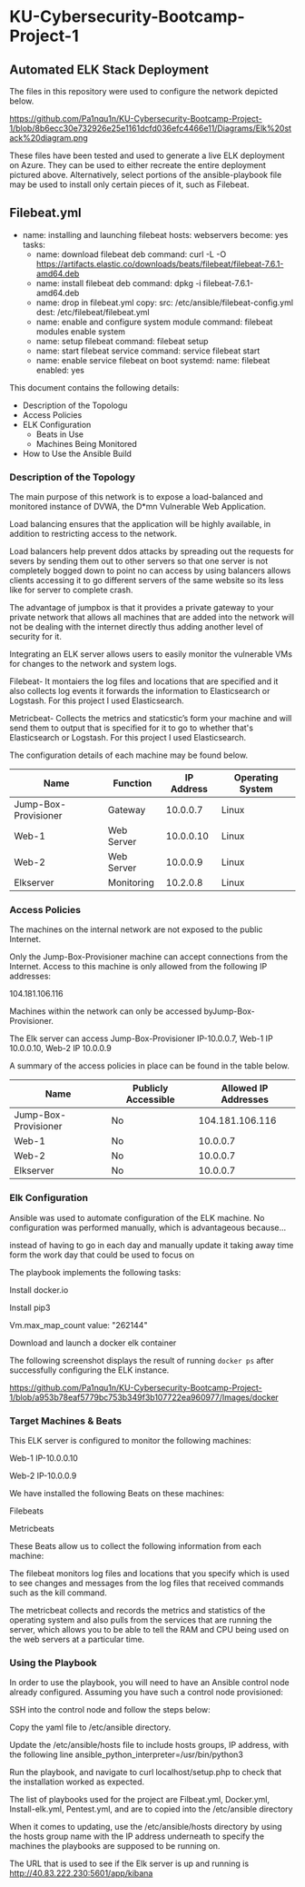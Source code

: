 ﻿# KU-Cybersecurity-Bootcamp-Project-1

## Automated ELK Stack Deployment

The files in this repository were used to configure the network depicted below.

https://github.com/Pa1nqu1n/KU-Cybersecurity-Bootcamp-Project-1/blob/8b6ecc30e732926e25e1161dcfd036efc4466e11/Diagrams/Elk%20stack%20diagram.png

These files have been tested and used to generate a live ELK deployment on Azure. They can be used to either recreate the entire deployment pictured above. Alternatively, select portions of the ansible-playbook file may be used to install only certain pieces of it, such as Filebeat.

Filebeat.yml
---
- name: installing and launching filebeat
  hosts: webservers
  become: yes
  tasks:
  - name: download filebeat deb
	command: curl -L -O https://artifacts.elastic.co/downloads/beats/filebeat/filebeat-7.6.1-amd64.deb
  - name: install filebeat deb
	command: dpkg -i filebeat-7.6.1-amd64.deb
  - name: drop in filebeat.yml
	copy:
  	src: /etc/ansible/filebeat-config.yml
  	dest: /etc/filebeat/filebeat.yml
  - name: enable and configure system module
	command: filebeat modules enable system
  - name: setup filebeat
	command: filebeat setup
  - name: start filebeat service
	command: service filebeat start
  - name: enable service filebeat on boot
	systemd:
  	name: filebeat
  	enabled: yes

This document contains the following details:
- Description of the Topologu
- Access Policies
- ELK Configuration
  - Beats in Use
  - Machines Being Monitored
- How to Use the Ansible Build


### Description of the Topology

The main purpose of this network is to expose a load-balanced and monitored instance of DVWA, the D*mn Vulnerable Web Application.

Load balancing ensures that the application will be highly available, in addition to restricting access to the network.

Load balancers help prevent ddos attacks by spreading out the requests for severs by sending them out to other servers so that one server is not completely bogged down to point no can access by using balancers allows clients accessing it to go different servers of the same website so its less like for server to complete crash.

The advantage of jumpbox is that it provides a private gateway to your private network that allows all machines that are added into the network will not be dealing with the internet directly thus adding another level of security for it.

Integrating an ELK server allows users to easily monitor the vulnerable VMs for changes to the network and system logs.

Filebeat- It montaiers the log files and locations that are specified and it also collects log events it forwards the information to Elasticsearch or Logstash. For this project I used Elasticsearch.

Metricbeat- Collects the metrics and staticstic’s form your machine and will send them to output that is specified for it to go to whether that's Elasticsearch or Logstash. For this project I used Elasticsearch.

The configuration details of each machine may be found below.


| Name     | Function | IP Address | Operating System |
|----------|----------|------------|------------------|
| Jump-Box-Provisioner | Gateway  | 10.0.0.7 | Linux |
| Web-1 | Web Server  | 10.0.0.10 | Linux |             
| Web-2 | Web Server  | 10.0.0.9 | Linux |
| Elkserver | Monitoring | 10.2.0.8 | Linux |

### Access Policies

The machines on the internal network are not exposed to the public Internet. 

Only the Jump-Box-Provisioner machine can accept connections from the Internet. Access to this machine is only allowed from the following IP addresses:

104.181.106.116

Machines within the network can only be accessed byJump-Box-Provisioner.

The Elk server can access Jump-Box-Provisioner IP-10.0.0.7, Web-1 IP 10.0.0.10, Web-2 IP 10.0.0.9

A summary of the access policies in place can be found in the table below.

| Name     | Publicly Accessible | Allowed IP Addresses |
|----------|---------------------|----------------------|
| Jump-Box-Provisioner | No |104.181.106.116 |
| Web-1 | No | 10.0.0.7 |
| Web-2 | No | 10.0.0.7 |
| Elkserver | No | 10.0.0.7 |
### Elk Configuration

Ansible was used to automate configuration of the ELK machine. No configuration was performed manually, which is advantageous because...

instead of having to go in each day and manually update it taking away time form the work day that could be used to focus on 

The playbook implements the following tasks:

Install docker.io

Install pip3

Vm.max_map_count value: "262144"

Download and launch a docker elk container


The following screenshot displays the result of running `docker ps` after successfully configuring the ELK instance.

https://github.com/Pa1nqu1n/KU-Cybersecurity-Bootcamp-Project-1/blob/a953b78eaf5779bc753b349f3b107722ea960977/Images/docker


### Target Machines & Beats
This ELK server is configured to monitor the following machines:

Web-1 IP-10.0.0.10

Web-2 IP-10.0.0.9 

We have installed the following Beats on these machines:

Filebeats

Metricbeats


These Beats allow us to collect the following information from each machine:

The filebeat monitors log files and locations that you specify which is used to see changes and messages from the log files that received commands such as the kill command.

The metricbeat collects and records the metrics and statistics of the operating system and also pulls from the services that are running the server, which allows you to be able to tell the RAM and CPU being used on the web servers at a particular time. 




### Using the Playbook
In order to use the playbook, you will need to have an Ansible control node already configured. Assuming you have such a control node provisioned: 

SSH into the control node and follow the steps below:

Copy the yaml file to /etc/ansible directory.

Update the /etc/ansible/hosts file to include hosts groups, IP address, with the following line ansible_python_interpreter=/usr/bin/python3

Run the playbook, and navigate to curl localhost/setup.php to check that the installation worked as expected.


The list of playbooks used for the project are Filbeat.yml, Docker.yml, Install-elk.yml, Pentest.yml, and are to copied into the /etc/ansible directory 

When it comes to updating, use the /etc/ansible/hosts directory by using the hosts group name with the IP address underneath to specify the machines the playbooks are supposed to be running on.


The URL that is used to see if the Elk server is up and running is http://40.83.222.230:5601/app/kibana
